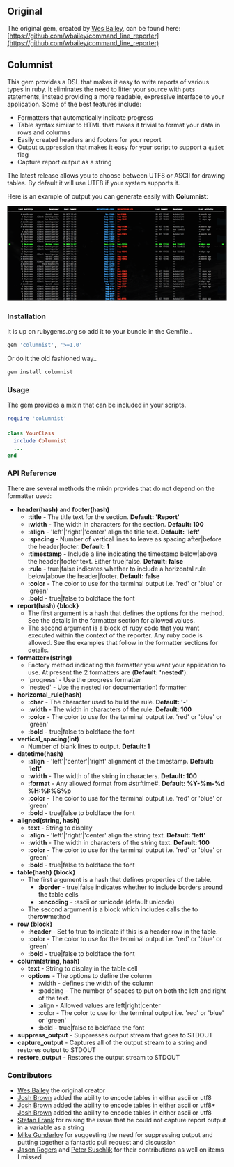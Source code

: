 ## Original

The original gem, created by [Wes Bailey](https://github.com/wbailey), can be found here:
[https://github.com/wbailey/command_line_reporter](https://github.com/wbailey/command_line_reporter)

## Columnist

This gem provides a DSL that makes it easy to write reports of various types in ruby.  It eliminates
the need to litter your source with `puts` statements, instead providing a more readable, expressive
interface to your application.  Some of the best features include:

* Formatters that automatically indicate progress
* Table syntax similar to HTML that makes it trivial to format your data in rows and columns
* Easily created headers and footers for your report
* Output suppression that makes it easy for your script to support a `quiet` flag
* Capture report output as a string

The latest release allows you to choose between UTF8 or ASCII for drawing tables. By default it will
use UTF8 if your system supports it.

Here is an example of output you can generate easily with **Columnist**:

![Screenshot](https://raw.githubusercontent.com/alb3rtuk/columnist/master/examples/screenshot-1.png)

### Installation

It is up on rubygems.org so add it to your bundle in the Gemfile..

```bash
gem 'columnist', '>=1.0'
```

Or do it the old fashioned way..

```bash
gem install columnist
```

### Usage

The gem provides a mixin that can be included in your scripts.

```ruby
require 'columnist'

class YourClass
  include Columnist
  ...
end
```

### API Reference

There are several methods the mixin provides that do not depend on the formatter used:

* **header(hash)** and **footer(hash)**
  * **:title** - The title text for the section. **Default: 'Report'**
  * **:width** - The width in characters for the section. **Default: 100**
  * **:align** - 'left'|'right'|'center' align the title text. **Default: 'left'**
  * **:spacing** - Number of vertical lines to leave as spacing after|before the header|footer.
   **Default: 1**
  * **:timestamp** - Include a line indicating the timestamp below|above the header|footer text.
    Either true|false. **Default: false**
  * **:rule** - true|false indicates whether to include a horizontal rule below|above the
    header|footer. **Default: false**
  * **:color** - The color to use for the terminal output i.e. 'red' or 'blue' or 'green'
  * **:bold** - true|false to boldface the font
* **report(hash) {block}**
  * The first argument is a hash that defines the options for the method. See the details in the
    formatter section for allowed values.
  * The second argument is a block of ruby code that you want executed within the context of the
    reporter.  Any ruby code is allowed.  See the examples that follow in the formatter sections for
    details.
* **formatter=(string)**
  * Factory method indicating the formatter you want your application to use.  At present the 2
    formatters are (**Default: 'nested'**):
  * 'progress' - Use the progress formatter
  * 'nested' - Use the nested (or documentation) formatter
* **horizontal_rule(hash)**
  * **:char** - The character used to build the rule. **Default: '-'**
  * **:width** - The width in characters of the rule. **Default: 100**
  * **:color** - The color to use for the terminal output i.e. 'red' or 'blue' or 'green'
  * **:bold** - true|false to boldface the font
* **vertical_spacing(int)**
  * Number of blank lines to output. **Default: 1**
* **datetime(hash)**
  * **:align** - 'left'|'center'|'right' alignment of the timestamp. **Default: 'left'**
  * **:width** - The width of the string in characters. **Default: 100**
  * **:format** - Any allowed format from #strftime#. **Default: %Y-%m-%d %H:%I:%S%p**
  * **:color** - The color to use for the terminal output i.e. 'red' or 'blue' or 'green'
  * **:bold** - true|false to boldface the font
* **aligned(string, hash)**
  * **text** - String to display
  * **:align** - 'left'|'right'|'center' align the string text. **Default: 'left'**
  * **:width** - The width in characters of the string text. **Default: 100**
  * **:color** - The color to use for the terminal output i.e. 'red' or 'blue' or 'green'
  * **:bold** - true|false to boldface the font
* **table(hash) {block}**
  * The first argument is a hash that defines properties of the table.
    * **:border** - true|false indicates whether to include borders around the table cells
    * **:encoding** - :ascii or :unicode (default unicode)
  * The second argument is a block which includes calls the to the**row**method
* **row {block}**
  * **:header** - Set to true to indicate if this is a header row in the table.
  * **:color** - The color to use for the terminal output i.e. 'red' or 'blue' or 'green'
  * **:bold** - true|false to boldface the font
* **column(string, hash)**
  * **text** - String to display in the table cell
  * **options** - The options to define the column
    * :width - defines the width of the column
    * :padding - The number of spaces to put on both the left and right of the text.
    * :align - Allowed values are left|right|center
    * :color - The color to use for the terminal output i.e. 'red' or 'blue' or 'green'
    * :bold - true|false to boldface the font
* **suppress_output** - Suppresses output stream that goes to STDOUT
* **capture_output** - Captures all of the output stream to a string and restores output to STDOUT
* **restore_output** - Restores the output stream to STDOUT

### Contributors

* [Wes Bailey](https://github.com/wbailey) the original creator
* [Josh Brown](https://github.com/tobijb) added the ability to encode tables in either ascii or utf8
* [Josh Brown](https://github.com/tobijb) added the ability to encode tables in either ascii or utf8* [Josh Brown](https://github.com/tobijb) added the ability to encode tables in either ascii or utf8
* [Stefan Frank](https://github.com/mugwump) for raising the issue that he could not capture report
  output in a variable as a string
* [Mike Gunderloy](https://github.com/ffmike) for suggesting the need for suppressing output and
  putting together a fantastic pull request and discussion
* [Jason Rogers](https://github.com/jacaetevha) and [Peter Suschlik](https://github.com/splattael)
  for their contributions as well on items I missed